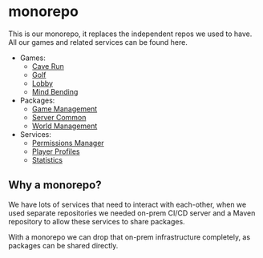# monorepo

This is our monorepo, it replaces the independent repos we used to have. All our games and related services can be
found here.

- Games:
  - [Cave Run](./games/cave-run/)
  - [Golf](./games/golf/)
  - [Lobby](./games/lobby/)
  - [Mind Bending](./games/mind-bending/)
- Packages:
  - [Game Management](./packages/game-management/)
  - [Server Common](./packages/server-common/)
  - [World Management](./packages/world-management/)
- Services:
  - [Permissions Manager](./services/permissions-manager/)
  - [Player Profiles](./services/player-profiles/)
  - [Statistics](./services/statistics/)

## Why a monorepo?

We have lots of services that need to interact with each-other, when we used separate repositories we needed on-prem
CI/CD server and a Maven repository to allow these services to share packages.

With a monorepo we can drop that on-prem infrastructure completely, as packages can be shared directly.